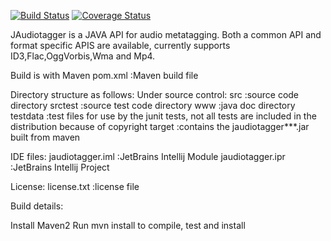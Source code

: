 [![Build Status](https://secure.travis-ci.org/namingthings/jat.png?branch=master)](http://travis-ci.org/namingthings/jat)
[![Coverage Status](https://coveralls.io/repos/namingthings/jat/badge.svg?branch=master)](https://coveralls.io/r/namingthings/jat?branch=master)

JAudiotagger is a JAVA API for audio metatagging. Both a common API and format specific APIS are available, currently supports
 ID3,Flac,OggVorbis,Wma and Mp4.

Build is with Maven
 pom.xml              :Maven build file

Directory structure as follows:
 Under source control:
 src                  :source code directory 
 srctest              :source test code directory
 www                  :java doc directory
 testdata             :test files for use by the junit tests, not all tests are included in the distribution because of copyright
 target               :contains the jaudiotagger***.jar built from maven

IDE files:
 jaudiotagger.iml     :JetBrains Intellij Module
 jaudiotagger.ipr     :JetBrains Intellij Project

License:
 license.txt :license file
 
 
Build details:

Install Maven2
Run
  mvn install
to compile, test and install
